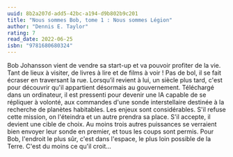 ```yaml
---
uuid: 8b2a207d-add5-42bc-a194-d9b802b9c201
title: "Nous sommes Bob, tome 1 : Nous sommes Légion"
author: "Dennis E. Taylor"
rating: 7
read_date: 2022-06-25
isbn: "9781680680324"
---
```


Bob Johansson vient de vendre sa start-up et va pouvoir profiter de la vie. Tant de lieux à visiter, de livres à lire et de films à voir ! Pas de bol, il se fait écraser en traversant la rue. Lorsqu’il revient à lui, un siècle plus tard, c'est pour découvrir qu'il appartient désormais au gouvernement. Téléchargé dans un ordinateur, il est pressenti pour devenir une IA capable de se répliquer à volonté, aux commandes d'une sonde interstellaire destinée à la recherche de planètes habitables. Les enjeux sont considérables. S'il refuse cette mission, on l'éteindra et un autre prendra sa place. S'il accepte, il devient une cible de choix. Au moins trois autres puissances se verraient bien envoyer leur sonde en premier, et tous les coups sont permis.
Pour Bob, l'endroit le plus sûr, c'est dans l'espace, le plus loin possible de la Terre. C'est du moins ce qu'il croit...